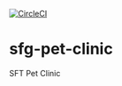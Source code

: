 [![CircleCI](https://circleci.com/gh/pablobl/recipe-App/tree/master.svg?style=svg)](https://circleci.com/gh/pablobl/recipe-App/tree/master)

# sfg-pet-clinic
SFT Pet Clinic


